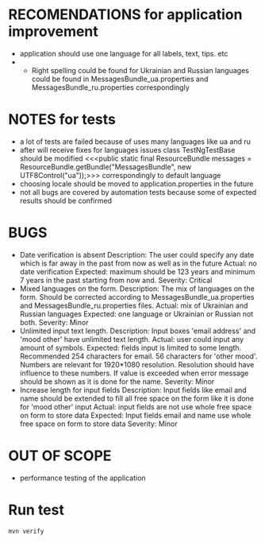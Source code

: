 # RECOMENDATIONS for application improvement
 - application should use one language for all labels, text, tips. etc
 - - Right spelling could be found for Ukrainian and Russian languages could be found in MessagesBundle_ua.properties and MessagesBundle_ru.properties correspondingly

 
# NOTES for tests
 - a lot of tests are failed because of uses many languages like ua and ru
 - after will receive fixes for languages issues class TestNgTestBase should be modified
 		<<<public static final ResourceBundle messages = ResourceBundle.getBundle("MessagesBundle", new UTF8Control("ua"));>>> correspondingly to default language
 - choosing locale should be moved to application.properties in the future
 - not all bugs are covered by automation tests because some of expected results should be confirmed

 
# BUGS
  - Date verification is absent
 	Description: The user could specify any date which is far away in the past from now as well as in the future
 	Actual:      no date verification
 	Expected:    maximum should be 123 years and minimum 7 years in the past starting from now and.
 	Severity:    Critical
 - Mixed languages on the form.
 	Description: The mix of languages on the form. Should be corrected according to MessagesBundle_ua.properties and MessagesBundle_ru.properties files.
 	Actual:      mix of Ukrainian and Russian languages
 	Expected:    one language or Ukrainian or Russian not both.
 	Severity:    Minor
 - Unlimited input text length.
 	Description: Input boxes 'email address' and 'mood other' have unlimited text length.
 	Actual:      user could input any amount of symbols.
 	Expected:    fields input is limited to some length. Recommended 254 characters for email. 56 characters for 'other mood'. Numbers are relevant for 1920*1080 resolution.
 		Resolution should have influence to these numbers. If value is exceeded when error message should be shown as it is done for the name.
 	Severity:    Minor
 - Increase length for input fields
 	Description: Input fields like email and name should be extended to fill all free space on the form like it is done for 'mood other' input
 	Actual:      input fields are not use whole free space on form to store data
 	Expected:    Input fields email and name use whole free space on form to store data
 	Severity:    Minor

 	
# OUT OF SCOPE
  - performance testing of the application

# Run test
	mvn verify